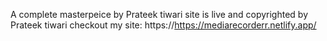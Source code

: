 A complete masterpeice by Prateek tiwari site is live and copyrighted by Prateek tiwari
checkout my site: https://https://mediarecorderr.netlify.app/
